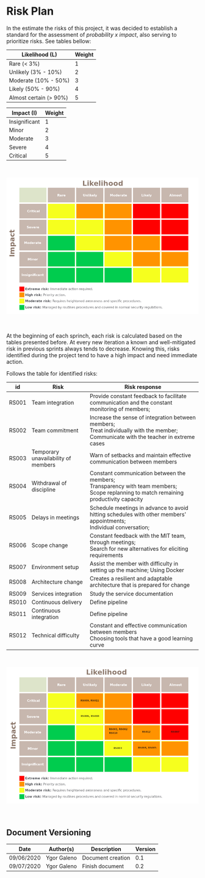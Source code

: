 # Risk Plan

In the estimate the risks of this project, it was decided to establish a standard for the assessment of _probability x impact_, also serving to prioritize risks. See tables bellow:

| Likelihood (L)         | Weight |
|------------------------|--------|
|Rare (< 3%)	         |       1|
|Unlikely (3% - 10%)     | 	     2|
|Moderate (10% - 50%)    |	     3|
|Likely (50% - 90%)      |	     4|
|Almost certain (> 90%)  |	     5|


| Impact (I)         | Weight |
|--------------------|--------|
|Insignificant       |	     1|
|Minor	             |       2|
|Moderate	         |       3|
|Severe	             |       4|
|Critical	         |       5|

<br>

![Risk Matrix Color](./images/matrix_color.png)

<br>

At the beginning of each sprinch, each risk is calculated based on the tables presented before. At every new iteration a known and well-mitigated risk in previous sprints always tends to decrease. Knowing this, risks identified during the project tend to have a high impact and need immediate action.

Follows the table for identified risks:

|    id|                                Risk|                                                                                                 Risk response|
|------|------------------------------------|--------------------------------------------------------------------------------------------------------------|
| RS001|                    Team integration|                 Provide constant feedback to facilitate communication and the constant monitoring of members;|
| RS002|                     Team commitment| Increase the sense of integration between members; <br> Treat individually with the member; <br> Communicate with the teacher in extreme cases|
| RS003| Temporary unavailability of members|                                         Warn of setbacks and maintain effective communication between members|
| RS004|            Withdrawal of discipline| Constant communication between the members; <br> Transparency with team members; <br> Scope replanning to match remaining productivity capacity|
| RS005|                  Delays in meetings| Schedule meetings in advance to avoid hitting schedules with other members' appointments; <br> Individual conversation;                                                                                                           |
| RS006|                        Scope change| Constant feedback with the MIT team, through meetings; <br> Search for new alternatives for eliciting requirements|
| RS007|                   Environment setup|                                     Assist the member with difficulty in setting up the machine; Using Docker|
| RS008|                 Architecture change|                                    Creates a resilient and adaptable architecture that is prepared for change|
| RS009|                Services integration|                                                                               Study the service documentation|
| RS010|                 Continuous delivery|                                                                                               Define pipeline|
| RS011|              Continuous integration|                                                                                               Define pipeline|
| RS012|                Technical difficulty|       Constant and effective communication between members<br> Choosing tools that have a good learning curve|

<br>

![Matrix Risk Classified](./images/matrix_risk.png)

<br>

## Document Versioning

| Date | Author(s) | Description | Version |
|------|-------|-----------|--------|
| 09/06/2020 | Ygor Galeno | Document creation | 0.1 |
| 09/07/2020 | Ygor Galeno | Finish document | 0.2 |